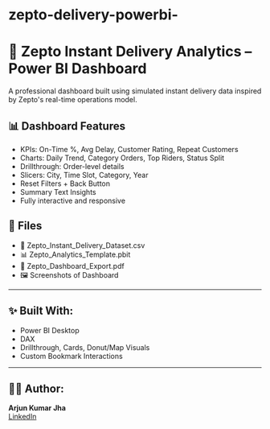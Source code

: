 # zepto-delivery-powerbi-

# 🚀 Zepto Instant Delivery Analytics – Power BI Dashboard

A professional dashboard built using simulated instant delivery data inspired by Zepto's real-time operations model.

## 📊 Dashboard Features
- KPIs: On-Time %, Avg Delay, Customer Rating, Repeat Customers
- Charts: Daily Trend, Category Orders, Top Riders, Status Split
- Drillthrough: Order-level details
- Slicers: City, Time Slot, Category, Year
- Reset Filters + Back Button
- Summary Text Insights
- Fully interactive and responsive

## 📁 Files
- 📄 Zepto_Instant_Delivery_Dataset.csv
- 📊 Zepto_Analytics_Template.pbit
- 📃 Zepto_Dashboard_Export.pdf
- 🖼️ Screenshots of Dashboard

---

## ✨ Built With:
- Power BI Desktop
- DAX
- Drillthrough, Cards, Donut/Map Visuals
- Custom Bookmark Interactions

---

## 👨‍💻 Author:
**Arjun Kumar Jha**  
[LinkedIn](https://www.linkedin.com/in/kumararjunjha)

